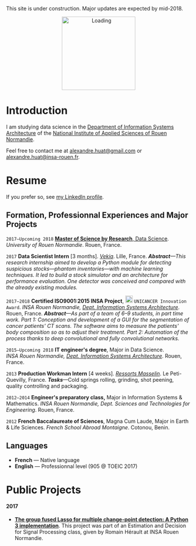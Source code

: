 This site is under construction. Major updates are expected by mid-2018.

<center><img alt="Loading" src="http://25.media.tumblr.com/tumblr_lritgdc4d61qlnzs9o1_500.gif" width="200"></center>


# Introduction

I am studying data science in the [Department of Information Systems Architecture](http://asi.insa-rouen.fr/?language=en)
of the [National Institute of Applied Sciences of Rouen Normandie](http://www.insa-rouen.fr/accueil/index_html/view?set_language=en).

Feel free to contact me at <alexandre.huat@gmail.com> or <alexandre.huat@insa-rouen.fr>.


# Resume

If you prefer so, see [my LinkedIn profile](https://www.linkedin.com/in/alexandre-huat/?locale=en_US).

## Formation, Professionnal Experiences and Major Projects

`2017–Upcoming 2018` [__Master of Science by Research__, Data Science](http://mastersid.univ-rouen.fr/eng/sd_en.php). _University of Rouen Normandie_. Rouen, France.

`2017` __Data Scientist Intern__ [3 months]. _[Vekia](http://www.vekia.co.uk)_. Lille, France. _**Abstract**—This research internship aimed to develop a Python module for detecting suspicious stocks—phantom inventories—with machine learning techniques. It led to build a stock simulator and an architecture for performance evaluation. One detector was conceived and compared with the already existing modules._

`2017—2018` __Certified ISO9001:2015 INSA Project__, <img alt="Award" src="award-medal.png" height="20"> `UNICANCER Innovation Award`. _INSA Rouen Normandie, [Dept. Information Systems Architecture](http://asi.insa-rouen.fr/?language=en)_. Rouen, France. _**Abstract**—As part of a team of 6–9 students, in part time work. Part 1: Conception and development of a GUI for the segmentation of cancer patients' CT scans. The software aims to measure the patients' body composition so as to adjust their treatment. Part 2: Automation of the process thanks to deep convolutional and fully convolutional networks._

`2015–Upcoming 2018` __IT engineer's degree__, Major in Data Science. _INSA Rouen Normandie, [Dept. Information Systems Architecture](http://asi.insa-rouen.fr/?language=en)_. Rouen, France.

`2013` __Production Workman Intern__ [4 weeks]. _[Ressorts Masselin](http://www.masselin.com/fr/)_. Le Peti-Quevilly, France. _**Tasks**_—Cold springs rolling, grinding, shot peening, quality controlling and packaging.

`2012–2014` __Engineer's preparatory class,__ Major in Information Systems & Mathematics. _INSA Rouen Normandie, Dept. Sciences and Technologies for Engineering_. Rouen, France.

`2012` __French Baccalaureate of Sciences__, Magna Cum Laude, Major in Earth & Life Sciences. _French School Abroad Montaigne_. Cotonou, Benin.


## Languages

* __French__ — Native language
* __English__ — Professionnal level (905 @ TOEIC 2017)

# Public Projects

#### 2017

* __[The group fused Lasso for multiple change-point detection: A Python 3 implementation](https://github.com/alexandrehuat/chgpt-detection-lasso)__.
This project was part of an Estimation and Decision for Signal Processing class, given by Romain Hérault at INSA Rouen Normandie.

